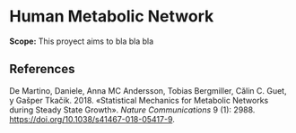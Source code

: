 # Human Metabolic Network

**Scope:** This proyect aims to bla bla bla



## References

De Martino, Daniele, Anna MC Andersson, Tobias Bergmiller, Călin C. Guet, y Gašper Tkačik. 2018. «Statistical Mechanics for Metabolic Networks during Steady State Growth». *Nature Communications* 9 (1): 2988. https://doi.org/10.1038/s41467-018-05417-9.

